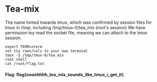 
# Tea-mix
The name hinted towards tmux, which was confirmed by session files for tmux in /tmp; including /tmp/tmux-0/tea_mix (root's session) 
We have permission toy read the socket file, meaning we can attach to the tmux session.
```
export TERM=xterm
set tty rows/cols to your own terminal
tmux -S /tmp/tmux-0/tea_mix
root shell
cat /root/flag.txt
```
#### Flag: flag{oooohhhh_tea_mix_sounds_like_tmux_i_get_it}
